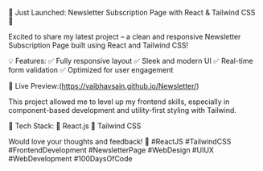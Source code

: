 🚀 Just Launched: Newsletter Subscription Page with React & Tailwind CSS 📩

Excited to share my latest project – a clean and responsive Newsletter Subscription Page built using React and Tailwind CSS!

💡 Features:
✅ Fully responsive layout
✅ Sleek and modern UI
✅ Real-time form validation
✅ Optimized for user engagement

🔗 Live Preview:(https://vaibhavsain.github.io/Newsletter/)

This project allowed me to level up my frontend skills, especially in component-based development and utility-first styling with Tailwind.

📌 Tech Stack:
🔹 React.js
🔹 Tailwind CSS

Would love your thoughts and feedback! 🙌
#ReactJS #TailwindCSS #FrontendDevelopment #NewsletterPage #WebDesign #UIUX #WebDevelopment #100DaysOfCode
